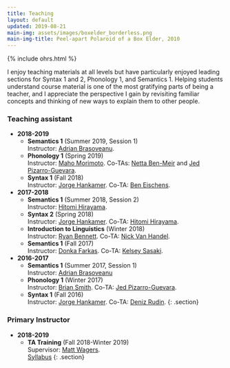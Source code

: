 ```yaml
---
title: Teaching
layout: default
updated: 2019-08-21
main-img: assets/images/boxelder_borderless.png
main-img-title: Peel-apart Polaroid of a Box Elder, 2010
---
```


{% include ohrs.html %}

I enjoy teaching materials at all levels but have particularly enjoyed leading sections for Syntax 1 and 2, Phonology 1, and Semantics 1. Helping students understand course material is one of the most gratifying parts of being a teacher, and I appreciate the perspective I gain by revisiting familiar concepts and thinking of new ways to explain them to other people.

### Teaching assistant
- **2018-2019**
    - **Semantics 1** (Summer 2019, Session 1)  
    Instructor: [Adrian Brasoveanu](https://people.ucsc.edu/~abrsvn).
    - **Phonology 1** (Spring 2019)  
    Instructor: [Maho Morimoto](https://people.ucsc.edu/~mamorimo). Co-TAs: [Netta Ben-Meir](https://people.ucsc.edu/~nbenmeir) and [Jed Pizarro-Guevara](https://people.ucsc.edu/~jpguevar).
    - **Syntax 1** (Fall 2018)  
    Instructor: [Jorge Hankamer](http://babel.ucsc.edu/~hank). Co-TA: [Ben Eischens](https://people.ucsc.edu/~beischen).
- **2017-2018**
    - **Semantics 1** (Summer 2018, Session 2)  
    Instructor: [Hitomi Hirayama](https://people.ucsc.edu/~hhirayam).
    - **Syntax 2** (Spring 2018)  
    Instructor: [Jorge Hankamer](http://babel.ucsc.edu/~hank). Co-TA: [Hitomi Hirayama](https://people.ucsc.edu/~hhirayam).
    - **Introduction to Linguistics** (Winter 2018)  
    Instructor: [Ryan Bennett](https://people.ucsc.edu/~rbennett). Co-TA: [Nick Van Handel](https://people.ucsc.edu/~nvanhand).
    - **Semantics 1** (Fall 2017)  
    Instructor: [Donka Farkas](https://people.ucsc.edu/~farkas). Co-TA: [Kelsey Sasaki](https://people.ucsc.edu/~kmsasaki).
- **2016-2017**
    - **Semantics 1** (Summer 2017, Session 1)  
    Instructor: [Adrian Brasoveanu](https://people.ucsc.edu/~absrvn)
    - **Phonology 1** (Winter 2017)  
    Instructor: [Brian Smith](https://linguistics.berkeley.edu/~bwsmith/). Co-TA: [Jed Pizarro-Guevara](https://people.ucsc.edu/~jpguevar/).
    - **Syntax 1** (Fall 2016)  
    Instructor: [Jorge Hankamer](http://babel.ucsc.edu/~hank). Co-TA: [Deniz Rudin](https://people.ucsc.edu/~drudin).
{: .section}

### Primary Instructor
- **2018-2019**
    - **TA Training** (Fall 2018-Winter 2019)  
    Supervisor: [Matt Wagers](https://people.ucsc.edu/~mwagers).  
    [Syllabus](assets/documents/ling240_syllabus.pdf)
{: .section}